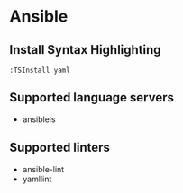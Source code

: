 # Ansible

## Install Syntax Highlighting

```vim
:TSInstall yaml
```

## Supported language servers

- ansiblels

## Supported linters

- ansible-lint
- yamllint
